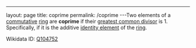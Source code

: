---
 layout: page
 title: coprime
 permalink: /coprime
---Two elements of a [commutative](https://defsmath.github.io/DefsMath/commutative) [ring](https://defsmath.github.io/DefsMath/ring) are **coprime** if their  [greatest common divisor](https://defsmath.github.io/DefsMath/greatest_common_divisor) is $1$. Specifically, if it is the additive [identity element](https://defsmath.github.io/DefsMath/identity_element) of the [ring](https://defsmath.github.io/DefsMath/ring).

Wikidata ID: [Q104752](https://www.wikidata.org/wiki/Q104752)